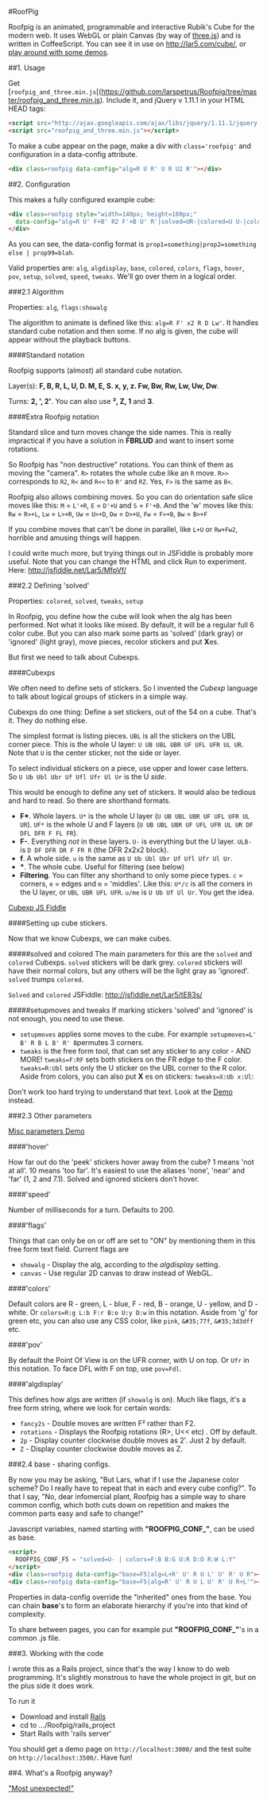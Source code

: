#RoofPig

Roofpig is an animated, programmable and interactive Rubik's Cube for the modern web. It uses WebGL or plain Canvas (by way of [three.js](http://threejs.org/)) and is written in CoffeeScript. You can see it in use on http://lar5.com/cube/, or [play around with some demos](http://jsfiddle.net/Lar5/86L4C/). 

##1. Usage

Get [`roofpig_and_three.min.js`[(https://github.com/larspetrus/Roofpig/tree/master/roofpig_and_three.min.js). Include it, and jQuery v 1.11.1 in your HTML HEAD tags:

```html
<script src="http://ajax.googleapis.com/ajax/libs/jquery/1.11.1/jquery.min.js"></script>
<script src="roofpig_and_three.min.js"></script>
```

To make a cube appear on the page, make a div with `class='roofpig'` and configuration in a data-config attribute.

```html
<div class=roofpig data-config="alg=R U R' U R U2 R'"></div>
```

##2. Configuration

This makes a fully configured example cube:

```html
<div class=roofpig style="width=140px; height=160px;"
  data-config="alg=R U' F+B' R2 F'+B U' R'|solved=UR-|colored=U U-|colors=F:b B:g U:r D:o R:w L:y">
</div>
```

As you can see, the data-config format is `prop1=something|prop2=something else | prop99=blah`.

Valid properties are: `alg`, `algdisplay`, `base`, `colored`, `colors`, `flags`, `hover`, `pov`, `setup`, `solved`, `speed`, `tweaks`. We'll go over them in a logical order.

###2.1 Algorithm

Properties: `alg`, `flags:showalg`

The algorithm to animate is defined like this: `alg=R F' x2 R D Lw'`. It handles standard cube notation and then some. If no alg is given, the cube will appear without the playback buttons.

####Standard notation

Roofpig supports (almost) all standard cube notation. 

Layer(s): **F, B, R, L, U, D. M, E, S. x, y, z. Fw, Bw, Rw, Lw, Uw, Dw**.

Turns: **2, ', 2'**. You can also use **², Z, 1** and **3**.


####Extra Roofpig notation

Standard slice and turn moves change the side names. This is really impractical if you have a solution in **FBRLUD** and want to insert some rotations.

So Roofpig has "non destructive" rotations. You can think of them as moving the "camera". `R>` rotates the whole cube like an `R` move. `R>>` corresponds to `R2`, `R<` and `R<<` to `R'` and `RZ`. Yes, `F>` is the same as `B<`.

Roofpig also allows combining moves. So you can do orientation safe slice moves like this: `M` = `L'+R`, `E` = `D'+U` and `S` = `F'+B`. And the 'w' moves like this: `Rw` = `R>+L`, `Lw` = `L>+R`, `Uw` = `U>+D`, `Dw` = `D>+U`, `Fw` = `F>+B`, `Bw` = `B>+F`

If you combine moves that can't be done in parallel, like `L+U` or `Rw+Fw2`, horrible and amusing things will happen.

I could write much more, but trying things out in JSFiddle is probably more useful. Note that you can change the HTML and click Run to experiment. Here: http://jsfiddle.net/Lar5/MfpVf/

###2.2 Defining 'solved'

Properties: `colored`, `solved`, `tweaks`, `setup`

In Roofpig, you define how the cube will look when the alg has been performed. Not what it looks like mixed. By default, it will be a regular full 6 color cube. But you can also mark some parts as 'solved' (dark gray) or 'ignored' (light gray), move pieces, recolor stickers and put **X**es.

But first we need to talk about Cubexps.

####Cubexps

We often need to define sets of stickers. So I invented the *Cubexp* language to talk about logical groups of stickers in a simple way.

Cubexps do one thing: Define a set stickers, out of the 54 on a cube. That's it. They do nothing else.

The simplest format is listing pieces. `UBL` is all the stickers on the UBL corner piece. This is the whole U layer: `U UB UBL UBR UF UFL UFR UL UR`. Note that `U` is the center sticker, not the side or layer.

To select individual stickers on a piece, use upper and lower case letters. So `U Ub Ubl Ubr Uf Ufl Ufr Ul Ur` is the U *side*.

This would be enough to define any set of stickers. It would also be tedious and hard to read. So there are shorthand formats.

- __F*__. Whole layers. `U*` is the whole U layer (`U UB UBL UBR UF UFL UFR UL UR`). `UF*` is the whole U and F layers (`U UB UBL UBR UF UFL UFR UL UR DF DFL DFR F FL FR`).
- __F-__. Everything *not* in these layers. `U-` is everything but the U layer. `ULB-` is `D DF DFR DR F FR R` (the DFR 2x2x2 block).
- __f__. A whole side. `u` is the same as `U Ub Ubl Ubr Uf Ufl Ufr Ul Ur`.
- __*__. The whole cube. Useful for filtering (see below)
- __Filtering__. You can filter any shorthand to only some piece types. `c` = corners, `e` = edges and `m` = 'middles'. Like this: `U*/c` is all the corners in the U layer, or `UBL UBR UFL UFR`. `u/me` is `U Ub Uf Ul Ur`. You get the idea.

[Cubexp JS Fiddle](http://jsfiddle.net/Lar5/2xAVX/)

####Setting up cube stickers.

Now that we know Cubexps, we can make cubes.

#####solved and colored
The main parameters for this are the `solved` and `colored` Cubexps. `solved` stickers will be dark grey. `colored` stickers will have their normal colors, but any others will be the light gray as 'ignored'. `solved` trumps `colored`.

`Solved` and `colored` JSFiddle: http://jsfiddle.net/Lar5/tE83s/

#####setupmoves and tweaks
If marking stickers 'solved' and 'ignored' is not enough, you need to use these.

- `setupmoves` applies some moves to the cube. For example `setupmoves=L' B' R B L B' R' B`permutes 3 corners.
- `tweaks` is the free form tool, that can set any sticker to any color - AND MORE! `tweaks=F:RF` sets both stickers on the FR edge to the F color. `tweaks=R:Ubl` sets only the U sticker on the UBL corner to the R color.
Aside from colors, you can also put **X** es on stickers: `tweaks=X:Ub x:Ul`:

Don't work too hard trying to understand that text. Look at the [Demo](http://jsfiddle.net/Lar5/JFgQg/) instead.

###2.3 Other parameters

[Misc parameters Demo](http://jsfiddle.net/Lar5/9vq68/)

####'hover'

How far out do the 'peek' stickers hover away from the cube? 1 means 'not at all'. 10 means 'too far'. It's easiest to use the aliases 'none', 'near' and 'far' (1, 2 and 7.1). Solved and ignored stickers don't hover.

####'speed'

Number of milliseconds for a turn. Defaults to 200.

####'flags'

Things that can only be on or off are set to "ON" by mentioning them in this free form text field. Current flags are 
- `showalg` - Display the alg, according to the *algdisplay* setting.
- `canvas` - Use regular 2D canvas to draw instead of WebGL.

####'colors'

Default colors are R - green, L - blue, F - red, B - orange, U - yellow, and D - white. Or `colors=R:g L:b F:r B:o U:y D:w` in this notation. Aside from 'g' for green etc, you can also use any CSS color, like `pink`, `&#35;77f`, `&#35;3d3dff` etc.


####'pov'

By default the Point Of View is on the UFR corner, with U on top. Or `Ufr` in this notation. To face DFL with F on top, use `pov=Fdl`.

####'algdisplay'

This defines how algs are written (if `showalg` is on). Much like flags, it's a free form string, where we look for certain words:
- `fancy2s` - Double moves are written F² rather than F2.
- `rotations` - Displays the Roofpig rotations (R>, U<< etc) . Off by default.
- `2p` - Display counter clockwise double moves as 2'. Just 2 by default.
- `Z` - Display counter clockwise double moves as Z.


###2.4 base - sharing configs.

By now you may be asking, "But Lars, what if I use the Japanese color scheme? Do I really have to repeat that in each and every cube config?". To that I say, "No, dear infomercial plant, Roofpig has a simple way to share common config, which both cuts down on repetition and makes the common parts easy and safe to change!"

Javascript variables, named starting with **"ROOFPIG_CONF_"**, can be used as base.

```html
<script>
  ROOFPIG_CONF_F5 = "solved=U- | colors=F:B B:G U:R D:O R:W L:Y"
</script>
<div class=roofpig data-config="base=F5|alg=L+R' U' R U L' U' R' U R"></div>
<div class=roofpig data-config="base=F5|alg=R' U' R U L U' R' U R+L'"></div>
```

Properties in data-config override the "inherited" ones from the base. You can chain **base**'s to form an elaborate hierarchy if you're into that kind of complexity.

To share between pages, you can for example put **"ROOFPIG_CONF_"**'s in a common .js file.

###3. Working with the code

I wrote this as a Rails project, since that's the way I know to do web programming. It's slightly monstrous to have the whole project in git, but on the plus side it does work.

To run it
- Download and install [Rails](http://rubyonrails.org/)
- cd to .../Roofpig/rails_project
- Start Rails with 'rails server'

You should get a demo page on `http://localhost:3000/` and the test suite on `http://localhost:3500/`. Have fun!


##4. What's a Roofpig anyway?

["Most unexpected!"](https://www.youtube.com/watch?v=PtO0diaiZEE&t=14m57s)
